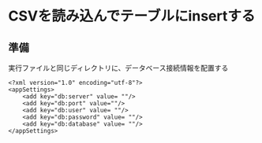 # CSVを読み込んでテーブルにinsertする

## 準備
実行ファイルと同じディレクトリに、データベース接続情報を配置する


```xml:db.config
<?xml version="1.0" encoding="utf-8"?>
<appSettings>
    <add key="db:server" value= ""/>
    <add key="db:port" value=""/>
    <add key="db:user" value= ""/>
    <add key="db:password" value= ""/>
    <add key="db:database" value= ""/>
</appSettings>
```
